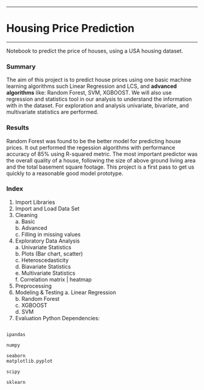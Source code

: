 ***
# **Housing Price Prediction**
***
Notebook to predict the price of houses, using a USA housing dataset.


### Summary
The aim of this project is to predict house prices using one basic machine learning algorithms such Linear Regression and LCS, and **advanced algorithms** like: Random Forest, SVM, XGBOOST. We will also use regression and statistics tool in our analysis to understand the information with in the dataset. For exploration and analysis univariate, bivariate, and multivariate statistics are performed.

### Results
Random Forest was found to be the better model for predicting house prices. It out performed the regession algorithms with performance accuracy of 85% using R-squared metric. The most important predictor was the overall quality of a house, following the size of above ground living area and the total basement square footage. This project is a first pass to get us quickly to a reasonable good model prototype.

### Index
1. Import Libraries
2. Import and Load Data Set
3. Cleaning <br>
    a. Basic <br>
    b. Advanced <br>
    c. Filling in missing values <br>
4. Exploratory Data Analysis <br>
    a. Univariate Statistics <br>
    b. Plots (Bar chart, scatter) <br>
    c. Heteroscedasticity <br>
    d. Biavariate Statistics <br>
    e. Multivariate Statistics <br>
    f. Correlation matrix | heatmap <br>
5. Preprocessing
6. Modeling & Testing
    a. Linear Regression <br>
    b. Random Forest <br>
    c. XGBOOST <br>
    d. SVM <br>
7. Evaluation
Python Dependencies:<br>
<code> 
ipandas <br>
numpy <br>
seaborn
matplotlib.pyplot <br>
scipy <br>
sklearn  <br>
<code/>

